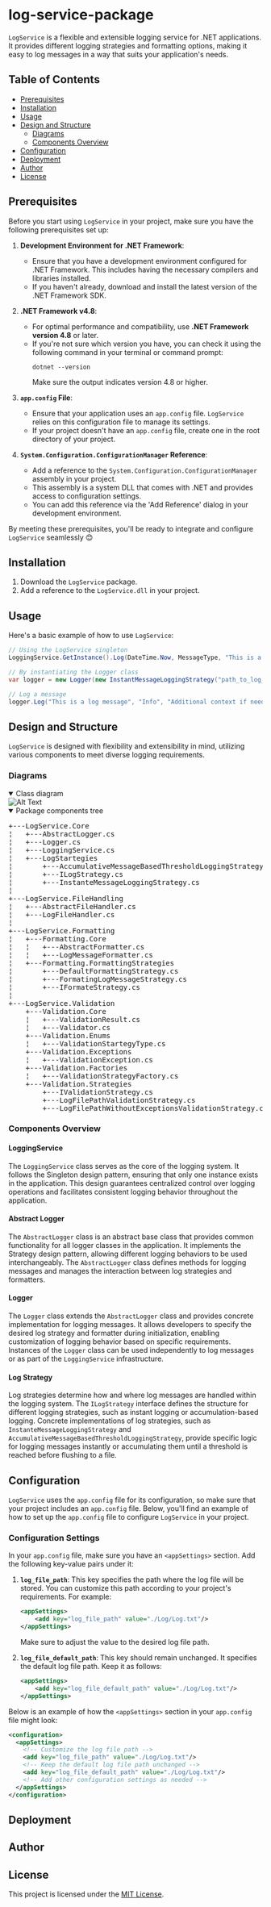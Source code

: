 # log-service-package

`LogService` is a flexible and extensible logging service for .NET applications. It provides different logging strategies and formatting options, making it easy to log messages in a way that suits your application's needs.

## Table of Contents
- [Prerequisites](#prerequisites)
- [Installation](#installation)
- [Usage](#usage)
- [Design and Structure](#design-and-structure)
  - [Diagrams](#diagrams)
  - [Components Overview](#components-overview)
- [Configuration](#configuration)
- [Deployment](#deployment)
- [Author](#author)
- [License](#license)

## Prerequisites
Before you start using `LogService` in your project, make sure you have the following prerequisites set up:
1. **Development Environment for .NET Framework**:
   - Ensure that you have a development environment configured for .NET Framework. This includes having the necessary compilers and libraries installed.
   - If you haven't already, download and install the latest version of the .NET Framework SDK.

2. **.NET Framework v4.8**:
   - For optimal performance and compatibility, use **.NET Framework version 4.8** or later.
   - If you're not sure which version you have, you can check it using the following command in your terminal or command prompt:
     ```
     dotnet --version
     ```
     Make sure the output indicates version 4.8 or higher.

3. **`app.config` File**:
   - Ensure that your application uses an `app.config` file. `LogService` relies on this configuration file to manage its settings.
   - If your project doesn't have an `app.config` file, create one in the root directory of your project.

4. **`System.Configuration.ConfigurationManager` Reference**:
   - Add a reference to the `System.Configuration.ConfigurationManager` assembly in your project.
   - This assembly is a system DLL that comes with .NET and provides access to configuration settings.
   - You can add this reference via the 'Add Reference' dialog in your development environment.

By meeting these prerequisites, you'll be ready to integrate and configure `LogService` seamlessly 😊

## Installation
1. Download the `LogService` package.
2. Add a reference to the `LogService.dll` in your project.

## Usage
Here's a basic example of how to use `LogService`:

```csharp
// Using the LogService singleton
LoggingService.GetInstance().Log(DateTime.Now, MessageType, "This is a log message");

// By instantiating the Logger class
var logger = new Logger(new InstantMessageLoggingStrategy("path_to_log_file"), new LogMessageFormatter());

// Log a message
logger.Log("This is a log message", "Info", "Additional context if needed");
```

## Design and Structure
`LogService` is designed with flexibility and extensibility in mind, utilizing various components to meet diverse logging requirements.

### Diagrams
<details open>
<summary>Class diagram</summary>
<img src="./Diagrams/class digram/LogService.drawio.png" alt="Alt Text">
</details>

<details open>
<summary>Package components tree</summary>
<pre>
+---LogService.Core
¦   +---AbstractLogger.cs
¦   +---Logger.cs
¦   +---LoggingService.cs
¦   +---LogStartegies
¦       +---AccumulativeMessageBasedThresholdLoggingStrategy.cs
¦       +---ILogStrategy.cs
¦       +---InstanteMessageLoggingStrategy.cs
¦
+---LogService.FileHandling
¦   +---AbstractFileHandler.cs
¦   +---LogFileHandler.cs
¦
+---LogService.Formatting
¦   +---Formatting.Core
¦   ¦   +---AbstractFormatter.cs
¦   ¦   +---LogMessageFormatter.cs
¦   +---Formatting.FormattingStrategies
¦       +---DefaultFormattingStrategy.cs
¦       +---FormatingLogMessageStrategy.cs
¦       +---IFormateStrategy.cs
¦
+---LogService.Validation
    +---Validation.Core
    ¦   +---ValidationResult.cs
    ¦   +---Validator.cs
    +---Validation.Enums
    ¦   +---ValidationStartegyType.cs
    +---Validation.Exceptions
    ¦   +---ValidationException.cs
    +---Validation.Factories
    ¦   +---ValidationStrategyFactory.cs
    +---Validation.Strategies
        +---IValidationStrategy.cs
        +---LogFilePathValidationStrategy.cs
        +---LogFilePathWithoutExceptionsValidationStrategy.cs
</pre>
</details>

### Components Overview
#### LoggingService
The `LoggingService` class serves as the core of the logging system. It follows the Singleton design pattern, ensuring that only one instance exists in the application. This design guarantees centralized control over logging operations and facilitates consistent logging behavior throughout the application.

#### Abstract Logger
The `AbstractLogger` class is an abstract base class that provides common functionality for all logger classes in the application. It implements the Strategy design pattern, allowing different logging behaviors to be used interchangeably. The `AbstractLogger` class defines methods for logging messages and manages the interaction between log strategies and formatters.

#### Logger
The `Logger` class extends the `AbstractLogger` class and provides concrete implementation for logging messages. It allows developers to specify the desired log strategy and formatter during initialization, enabling customization of logging behavior based on specific requirements. Instances of the `Logger` class can be used independently to log messages or as part of the `LoggingService` infrastructure.

#### Log Strategy
Log strategies determine how and where log messages are handled within the logging system. The `ILogStrategy` interface defines the structure for different logging strategies, such as instant logging or accumulation-based logging. Concrete implementations of log strategies, such as `InstanteMessageLoggingStrategy` and `AccumulativeMessageBasedThresholdLoggingStrategy`, provide specific logic for logging messages instantly or accumulating them until a threshold is reached before flushing to a file.

## Configuration
`LogService` uses the `app.config` file for its configuration, so make sure that your project includes an `app.config` file. Below, you'll find an example of how to set up the `app.config` file to configure `LogService` in your project.

### Configuration Settings
In your `app.config` file, make sure you have an `<appSettings>` section. Add the following key-value pairs under it:

1. **`log_file_path`**: This key specifies the path where the log file will be stored. You can customize this path according to your project's requirements. For example:

    ```xml
    <appSettings>
        <add key="log_file_path" value="./Log/Log.txt"/>
    </appSettings>
    ```

    Make sure to adjust the value to the desired log file path.

2. **`log_file_default_path`**: This key should remain unchanged. It specifies the default log file path. Keep it as follows:
    ```xml
    <appSettings>
        <add key="log_file_default_path" value="./Log/Log.txt"/>
    </appSettings>
    ```
    
Below is an example of how the `<appSettings>` section in your `app.config` file might look:
```xml
<configuration>
  <appSettings>
    <!-- Customize the log file path -->
    <add key="log_file_path" value="./Log/Log.txt"/>
    <!-- Keep the default log file path unchanged -->
    <add key="log_file_default_path" value="./Log/Log.txt"/>
    <!-- Add other configuration settings as needed -->
  </appSettings>
</configuration>
```
## Deployment
## Author
## License
This project is licensed under the [MIT License](LICENSE).
